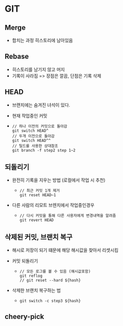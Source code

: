 # GIT

## Merge

- 합치는 과정 히스토리에 남아있음

## Rebase

- 히스토리를 남기지 않고 머지
- 기록이 사라짐 => 장점은 깔끔, 단점은 기록 삭제

## HEAD

- 브랜치에는 숨겨진 녀석이 있다.

- 현재 작업중인 커밋

- ```
  // 하나 이전의 커밋으로 돌아감
  git switch HEAD^
  // 두개 이전으로 돌아감
  git switch HEAD^^
  // 틸드를 사용한 상대참조
  git branch -f step2 step 1~2
  ```

## 되돌리기

- 완전히 기록을 지우는 방법 (로컬에서 작업 시 추천)

  - ```
    // 최근 커밋 1개 제거
    git reset HEAD~1
    ```

- 다른 사람의 리모트 브렌치에서 작업중인경우

  - ```
    // 다시 커밋을 통해 다른 사용자에게 변경내역을 알려줌
    git revert HEAD
    ```



## 삭제된 커밋, 브랜치 복구

- 해시로 저장이 되기 떄문에 해당 해시값을 찾아서 리셋시킴

- 커밋 되돌리기

  - ```
    // 모든 로그를 볼 수 있음 (해시값포함)
    git reflog
    // git reset --hard ${hash}
    ```

- 삭제한 브랜치 복구하는 법

  - ```
    git switch -c step3 ${hash}
    ```

## cheery-pick

